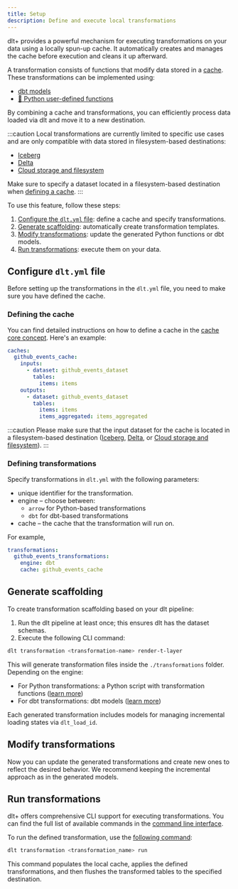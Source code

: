 ```yaml
---
title: Setup
description: Define and execute local transformations
---
```


dlt+ provides a powerful mechanism for executing transformations on your data using a locally spun-up cache. It automatically creates and manages the cache before execution and cleans it up afterward.

A transformation consists of functions that modify data stored in a [cache](../../core-concepts/cache.md). These transformations can be implemented using:

* [dbt models](./dbt-transformations.md)
* [🧪 Python user-defined functions](./python-transformations.md)

By combining a cache and transformations, you can efficiently process data loaded via dlt and move it to a new destination.

:::caution
Local transformations are currently limited to specific use cases and are only compatible with data stored in filesystem-based destinations:

* [Iceberg](../../ecosystem/iceberg.md)
* [Delta](../../ecosystem/delta.md)
* [Cloud storage and filesystem](../../../dlt-ecosystem/destinations/filesystem.md)

Make sure to specify a dataset located in a filesystem-based destination when [defining a cache](#defining-the-cache).
:::

To use this feature, follow these steps:

1. [Configure the `dlt.yml` file](#configure-dltyml-file): define a cache and specify transformations.
2. [Generate scaffolding](#generate-scaffolding): automatically create transformation templates.
3. [Modify transformations](#modify-transformations): update the generated Python functions or dbt models.
4. [Run transformations](#run-transformations): execute them on your data.

## Configure `dlt.yml` file

Before setting up the transformations in the `dlt.yml` file, you need to make sure you have defined the cache.

### Defining the cache

You can find detailed instructions on how to define a cache in the [cache core concept](../../core-concepts/cache.md#define-the-cache). Here's an example:

```yaml
caches:
  github_events_cache:
    inputs:
      - dataset: github_events_dataset
        tables:
          items: items
    outputs:
      - dataset: github_events_dataset
        tables:
          items: items
          items_aggregated: items_aggregated
```

:::caution
Please make sure that the input dataset for the cache is located in a filesystem-based destination ([Iceberg](../../ecosystem/iceberg.md), [Delta](../../ecosystem/delta.md), or [Cloud storage and filesystem](../../../dlt-ecosystem/destinations/filesystem.md)).
:::

### Defining transformations

Specify transformations in `dlt.yml` with the following parameters:

* unique identifier for the transformation.
* engine – choose between:
  * `arrow` for Python-based transformations
  * `dbt` for dbt-based transformations
* cache – the cache that the transformation will run on.

For example,

```yaml
transformations:
  github_events_transformations:
    engine: dbt
    cache: github_events_cache
```

## Generate scaffolding

To create transformation scaffolding based on your dlt pipeline:

1. Run the dlt pipeline at least once; this ensures dlt has the dataset schemas.
2. Execute the following CLI command:

```sh
dlt transformation <transformation-name> render-t-layer
```

This will generate transformation files inside the `./transformations` folder. Depending on the engine:

* For Python transformations: a Python script with transformation functions ([learn more](./python-transformations.md))
* For dbt transformations: dbt models ([learn more](./dbt-transformations.md))

Each generated transformation includes models for managing incremental loading states via `dlt_load_id`.

## Modify transformations

Now you can update the generated transformations and create new ones to reflect the desired behavior. We recommend keeping the incremental approach as in the generated models.

## Run transformations

dlt+ offers comprehensive CLI support for executing transformations. You can find the full list of available commands in the [command line interface](../../reference.md).

To run the defined transformation, use the [following command](../../reference.md#dlt-transformation-run):

```sh
dlt transformation <transformation_name> run
```

This command populates the local cache, applies the defined transformations, and then flushes the transformed tables to the specified destination.

